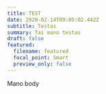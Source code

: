 ```yaml
---
title: TEST
date: 2020-02-14T09:05:02.442Z
subtitle: Testas
summary: Tai mano testas
draft: false
featured:
  filename: featured
  focal_point: Smart
  preview_only: false
---
```

Mano body

